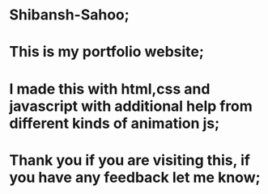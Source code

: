 # Shibansh-Sahoo;

# This is my portfolio website;

# I made this with html,css and javascript with additional help from different kinds of animation js;

# Thank you if you are visiting this, if you have any feedback let me know;
